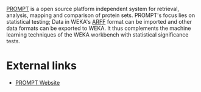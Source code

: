 [PROMPT](http://webclu.bio.wzw.tum.de/prompt/) is a open source platform independent system for retrieval, analysis, mapping and comparison of protein sets. PROMPT's focus lies on statistical testing; Data in WEKA's [ARFF](arff.md) format can be imported and other data formats can be exported to WEKA. It thus complements the machine learning techniques of the WEKA workbench with statistical significance tests.

# External links
* [PROMPT Website](http://webclu.bio.wzw.tum.de/prompt/)
